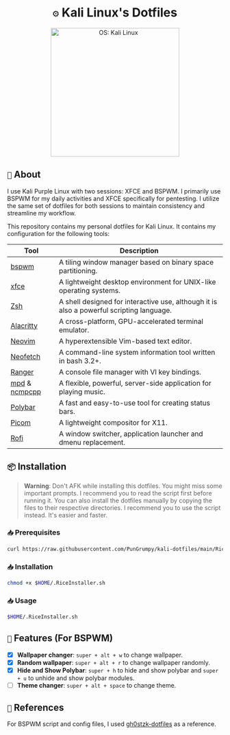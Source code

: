 <h1 align="center"><code>⚙️</code> <strong>Kali Linux's Dotfiles</strong></h1>

<div align="center">
  <img src="./.github/asset/banner.gif" height="300" alt="OS: Kali Linux">
</div>

## `📖` About

I use Kali Purple Linux with two sessions: XFCE and BSPWM. I primarily use BSPWM for my daily activities and XFCE specifically for pentesting. I utilize the same set of dotfiles for both sessions to maintain consistency and streamline my workflow.

This repository contains my personal dotfiles for Kali Linux. It contains my configuration for the following tools:

| Tool                                                                            | Description                                                                              |
| ------------------------------------------------------------------------------- | ---------------------------------------------------------------------------------------- |
| [bspwm](https://github.com/baskerville/bspwm)                                   | A tiling window manager based on binary space partitioning.                              |
| [xfce](https://www.xfce.org/)                                                   | A lightweight desktop environment for UNIX-like operating systems.                       |
| [Zsh](https://www.zsh.org/)                                                     | A shell designed for interactive use, although it is also a powerful scripting language. |
| [Alacritty](https://alacritty.org/)                                             | A cross-platform, GPU-accelerated terminal emulator.                                     |
| [Neovim](https://neovim.io/)                                                    | A hyperextensible Vim-based text editor.                                                 |
| [Neofetch](https://github.com/dylanaraps/neofetch)                              | A command-line system information tool written in bash 3.2+.                             |
| [Ranger](https://github.com/ranger/ranger)                                      | A console file manager with VI key bindings.                                             |
| [mpd](https://www.musicpd.org/) & [ncmpcpp](https://github.com/ncmpcpp/ncmpcpp) | A flexible, powerful, server-side application for playing music.                         |
| [Polybar](https://polybar.github.io/)                                           | A fast and easy-to-use tool for creating status bars.                                    |
| [Picom](https://github.com/yshui/picom)                                         | A lightweight compositor for X11.                                                        |
| [Rofi](https://github.com/davatorium/rofi)                                      | A window switcher, application launcher and dmenu replacement.                           |

## `📦` Installation

> **Warning**: Don't AFK while installing this dotfiles. You might miss some important prompts. I recommend you to read the script first before running it. You can also install the dotfiles manually by copying the files to their respective directories. I recommend you to use the script instead. It's easier and faster.

### `📥` Prerequisites

```bash
curl https://raw.githubusercontent.com/PunGrumpy/kali-dotfiles/main/RiceInstaller.sh -o $HOME/.RiceInstaller.sh
```

### `📥` Installation

```bash
chmod +x $HOME/.RiceInstaller.sh
```

### `📥` Usage

```bash
$HOME/.RiceInstaller.sh
```

## `🚀` Features (For BSPWM)

- [x] **Wallpaper changer**: `super + alt + w` to change wallpaper.
- [x] **Random wallpaper**: `super + alt + r` to change wallpaper randomly.
- [x] **Hide and Show Polybar**: `super + h` to hide and show polybar and `super + u` to unhide and show polybar modules.
- [ ] **Theme changer**: `super + alt + space` to change theme.

## `📖` References

For BSPWM script and config files, I used [gh0stzk-dotfiles](https://github.com/gh0stzk/dotfiles) as a reference.
